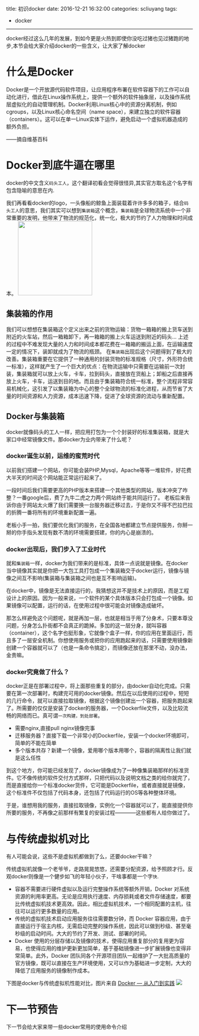 title: 初识docker
date: 2016-12-21 16:32:00
categories: scliuyang
tags:
- docker

---
docker经过这么几年的发展，到如今更是火热到即使你没吃过猪也见过猪跑的地步,本节会给大家介绍docker的一些含义，让大家了解docker

<!--more-->

# 什么是Docker

Docker是一个开放源代码软件项目，让应用程序布署在软件容器下的工作可以自动化进行，借此在Linux操作系统上，提供一个额外的软件抽象层，以及操作系统层虚拟化的自动管理机制。Docker利用Linux核心中的资源分离机制，例如cgroups，以及Linux核心命名空间（name space），来建立独立的软件容器（containers）。这可以在单一Linux实体下运作，避免启动一个虚拟机器造成的额外负担。

——摘自维基百科

# Docker到底牛逼在哪里

docker的中文含义`码头工人`，这个翻译初看会觉得很怪异,其实官方取名这个名字有包含隐喻的意思在内.

我们再看看docker的logo，一头像船的鲸鱼上面装载着许许多多的箱子，结合`码头工人`的意思，我们其实可以想到`集装箱`这个概念，`集装箱`是全球物流系统中一个非常重要的发明，他带来了物流的规范化，统一化，极大的节约了人力物理和时间成本。
<img src="http://i1.piimg.com/4851/5356edebd8c82056.png" style="width:200px;"></img>

## 集装箱的作用

  我们可以想想在集装箱这个定义出来之前的货物运输：货物一箱箱的搬上货车送到附近的火车站，然后一箱箱卸下，再一箱箱的搬上火车运送到附近的码头...
  上述的过程中不难发现大量的人力和时间成本都花费在一箱箱的搬运上面，在运输速度一定的情况下，装卸就成为了物流的瓶颈。
  在`集装箱`出现后这个问题得到了极大的改善。集装箱重要在它提供了一种通用的封装货物的标准规格（尺寸，外形符合统一标准），这样就产生了一个巨大的优点：在物流运输中只需要在运输前一次封装，集装箱就可以放上火车，卡车，拉到码头，直接放在货船上；卸船之后直接再放上火车，卡车，运送到目的地。而且由于集装箱符合统一标准，整个流程非常容易机械化，这引发了以集装箱为中心的整个全球物流的标准化进程，从而节省了大量的时间资源和人力资源，成本迅速下降，促进了全球资源的流动与重新配置。
  
## Docker与集装箱

docker就像码头的工人一样，把应用打包为一个个封装好的标准集装箱，就是大家口中经常镜像文件。那docker为业内带来了什么呢？

### docker诞生以前，运维的蛮荒时代

  以前我们搭建一个网站，你可能会装PHP,Mysql，Apache等等一堆软件，好花费大半天的时间这个网站能正常运行起来了。
  
  一段时间后我们需要更高的PHP版本来搭建一个其他类型的网站，版本冲突了咋整？一番google后，费了九牛二虎之力两个网站终于能共同运行了。
老板后来告诉你由于网站太火爆了我们需要换一台服务器迁移过去，于是你又不得不巴拉巴拉的折腾一番将所有的环境重新配置一遍。

  老板小手一拍，我们要优化我们的服务，在全国各地都建立节点提供服务，你掰一掰的你手指头发现有数不清的环境需要搭建，你的内心是崩溃的。
  
### docker出现后，我们步入了工业时代

就和`集装箱`一样，docker为我们带来的是标准，具体一点说就是镜像。在docker当中镜像其实就是你把一大包工具打包成一个集装箱交于docker运行，镜像与镜像之间互不影响(集装箱与集装箱之间也是互不影响运输)。

在docker中，镜像是无法直接运行的，我猜想这并不是技术上的原因，而是工程设计上的原因。因为一般来说，一个软件的某个具体版本只会打包成一个镜像。如果镜像可以配置，运行的话，在使用过程中很可能会对镜像造成破坏。

那怎么样避免这个问题呢，就是再加一层，也就是相当于用了分身术，只要本尊没问题，分身怎么扑街都不会真正的跪掉。多加的这一层分身，就叫容器（container），这个名字也挺形象，它就像个盒子一样，你的应用在里面运行，而且多了一层安全机制。你想使用服务或把你的应用跑起来的话，只需要使用镜像新创建一个容器就可以了（也是一条命令搞定），而镜像还放在那里不动，没办法，金贵嘛。

### docker究竟做了什么？
docker正是在部署过程中，将上面那些重复的部分，由docker自动化完成。只需要在第一次部署时，构建完可用的docker镜像。然后在以后使用的过程中，短短的几行命令，就可以直接拉取镜像，根据这个镜像创建出一个容器，把服务跑起来了。所需要的仅仅是安装了docker的服务器，一个Dockerfile文件，以及比较流畅的网络而已。真可谓`一次构建，到处部署`。
- 需要nginx,直接pull nginx镜像完事
- 迁移服务器？直接下载一个非常小的Dockerfile，安装一个docker环境即可，简单的不能在简单
- 多个版本共存？新建一个镜像，爱用哪个版本用哪个，容器的隔离性让我们就是这么任性

到这个地方，你可能已经发现了，docker镜像成为了一种像集装箱那样的标准货件。它不像传统的软件交付方式那样，只把代码以及说明文档之类的给你就完了，而是直接给你一个标准docker货件，它可能是Dockerfile，或者直接就是镜像，这个标准件不仅包括了代码本身，还包括了代码运行的OS等各种整体环境。

于是，谁想用我的服务，直接拉取镜像，实例化一个容器就可以了，能直接提供你所要的服务，不再像之前那样有繁复的安装过程————这些都有人给你做过了。

# 与传统虚拟机对比

有人可能会说，这些不是虚拟机都做到了么，还要docker干嘛？

传统虚拟机就像一个老爷爷，走路晃晃悠悠，还需要分配资源，给予照顾才行。反观docker则像是一个健步如飞的年轻小伙子，干啥事都是一个字`快`.

- 容器不需要进行硬件虚拟以及运行完整操作系统等额外开销，Docker 对系统资源的利用率更高。无论是应用执行速度、内存损耗或者文件存储速度，都要比传统虚拟机技术更高效。因此，相比虚拟机技术，一个相同配置的主机，往往可以运行更多数量的应用。
- 传统的虚拟机技术启动应用服务往往需要数分钟，而 Docker 容器应用，由于直接运行于宿主内核，无需启动完整的操作系统，因此可以做到秒级、甚至毫秒级的启动时间。大大的节约了开发、测试、部署的时间。
- Docker 使用的分层存储以及镜像的技术，使得应用重复部分的复用更为容易，也使得应用的维护更新更加简单，基于基础镜像进一步扩展镜像也变得非常简单。此外，Docker 团队同各个开源项目团队一起维护了一大批高质量的官方镜像，既可以直接在生产环境使用，又可以作为基础进一步定制，大大的降低了应用服务的镜像制作成本。

下图是docker与传统虚拟机性能对比，图片来自 [Docker — 从入门到实践](https://yeasy.gitbooks.io/docker_practice/content/)
<img src="http://p1.bqimg.com/4851/12e0188ee1b32356.png"></img>

# 下一节预告

下一节会给大家来带一些docker常用的使用命令介绍
